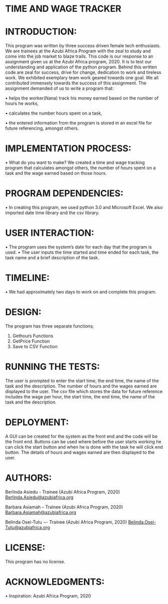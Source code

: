 
# TIME AND WAGE TRACKER

# INTRODUCTION:

This program was written by three success driven female tech enthusiasts. We are trainees at the Azubi Africa Program with the zeal to study and come into the job market to blaze trails. This code is our response to an assignment given us at the Azubi Africa program, 2020. It is to test our understanding and application of the python program. 
Behind this written code are zeal for success, drive for change, dedication to work and tireless work. We exhibited exemplary team work geared towards one goal. We all contributed immensely towards the success of this assignment.
The assignment demanded of us to write a program that:

•	helps the worker(Nana) track his money earned based on the number of hours he works,

•	calculates the number hours spent on a task,

•	the entered information from the program is stored in an excel file for future referencing,
amongst others.

# IMPLEMENTATION PROCESS:

•	What do you want to make?
We created a time and wage tracking program that calculates amongst others, the number of hours spent on a task and the wage earned based on those hours. 

# PROGRAM DEPENDENCIES:

•	In creating this program, we used python 3.0 and Microsoft Excel. We also imported date time library and the csv library. 

# USER INTERACTION:

•	The program uses the system’s date for each day that the program is used.
•	The user inputs the time started and time ended for each task, the task name and a brief description of the task.

# TIMELINE:

•	We had approximately two days to work on and complete this program.

# DESIGN:

The program has three separate functions;
1.	Gethours Functions
2.	GetPrice Function
3.	Save to CSV Function

# RUNNING THE TESTS:

The user is prompted to enter the start time, the end time, the name of the task and the description. 
The number of hours and the wages earned are displayed to the user.
The csv file which stores the data for future reference includes the wage per hour, the start time, the end time, the name of the task and the description. 

# DEPLOYMENT:

A GUI can be created for the system as the front end and the code will be the front end. Buttons can be used where before the user starts working he can click the start button and when he is done with the task he will click end button. The details of hours and wages earned are then displayed to the user. 

# AUTHORS:

Berlinda Asiedu - Trainee (Azubi Africa Program, 2020)
Berlinda.Asiedu@azubiafrica.org

Barbara Asiamah – Trainee (Azubi Africa Program, 2020)
Barbara.Asiamah@azubiafrica.org

Belinda Osei-Tutu ¬- Trainee (Azubi Africa Program, 2020)
Belinda.Osei-Tutu@azubiafrica.org 

# LICENSE:

This program has no license.

# ACKNOWLEDGMENTS:

•	Inspiration: Azubi Africa Program, 2020
